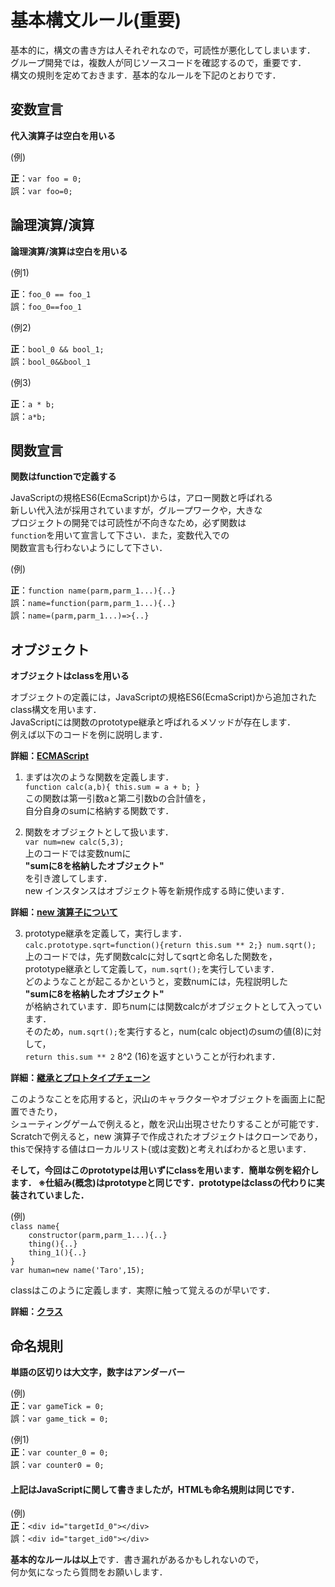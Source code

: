 # 基本構文ルール(重要)  
基本的に，構文の書き方は人それぞれなので，可読性が悪化してしまいます．  
グループ開発では，複数人が同じソースコードを確認するので，重要です．  
構文の規則を定めておきます．基本的なルールを下記のとおりです．  

## 変数宣言  

<b>代入演算子は空白を用いる</b>  

(例)  

<b>正</b>：`var foo = 0;`  
誤：`var foo=0;`  

## 論理演算/演算  
 
<b>論理演算/演算は空白を用いる</b>  

(例1)  

<b>正</b>：`foo_0 == foo_1`  
誤：`foo_0==foo_1`

(例2)  

<b>正</b>：`bool_0 && bool_1;`  
誤：`bool_0&&bool_1`  

(例3)  

<b>正</b>：`a * b;`  
誤：`a*b;`

## 関数宣言  

<b>関数はfunctionで定義する</b>  

JavaScriptの規格ES6(EcmaScript)からは，アロー関数と呼ばれる  
新しい代入法が採用されていますが，グループワークや，大きな  
プロジェクトの開発では可読性が不向きなため，必ず関数は  
`function`を用いて宣言して下さい．また，変数代入での  
関数宣言も行わないようにして下さい．  

(例)

<b>正</b>：`function name(parm,parm_1...){..}`  
誤：`name=function(parm,parm_1...){..}`  
誤：`name=(parm,parm_1...)=>{..}`  

## オブジェクト

<b>オブジェクトはclassを用いる</b>  

オブジェクトの定義には，JavaScriptの規格ES6(EcmaScript)から追加されたclass構文を用います．  
JavaScriptには関数のprototype継承と呼ばれるメソッドが存在します．  
例えば以下のコードを例に説明します．  

<b>詳細：<a href="https://ja.wikipedia.org/wiki/ECMAScript">ECMAScript</a></b>

1. まずは次のような関数を定義します．  
`function calc(a,b){
    this.sum = a + b;
}`  
この関数は第一引数aと第二引数bの合計値を，  
自分自身のsumに格納する関数です．  

2. 関数をオブジェクトとして扱います．  
`var num=new calc(5,3);`  
上のコードでは変数numに  
<b>"sumに8を格納したオブジェクト"</b>  
を引き渡してします．  
new インスタンスはオブジェクト等を新規作成する時に使います．  

<b>詳細：<a href="https://developer.mozilla.org/ja/docs/Web/JavaScript/Reference/Operators/new">new 演算子について</a></b>

3. prototype継承を定義して，実行します．  
`calc.prototype.sqrt=function(){return this.sum ** 2;}
num.sqrt();`  
上のコードでは，先ず関数calcに対してsqrtと命名した関数を，  
prototype継承として定義して，`num.sqrt();`を実行しています．  
どのようなことが起こるかというと，変数numには，先程説明した  
<b>"sumに8を格納したオブジェクト"</b>  
が格納されています．即ちnumには関数calcがオブジェクトとして入っています．  
そのため，`num.sqrt();`を実行すると，num(calc object)のsumの値(8)に対して，  
`return this.sum ** 2` 8^2 (16)を返すということが行われます．  

<b>詳細：<a href="https://developer.mozilla.org/ja/docs/Web/JavaScript/Guide/Inheritance_and_the_prototype_chain">継承とプロトタイプチェーン</a></b>

このようなことを応用すると，沢山のキャラクターやオブジェクトを画面上に配置できたり，  
シューティングゲームで例えると，敵を沢山出現させたりすることが可能です．  
Scratchで例えると，new 演算子で作成されたオブジェクトはクローンであり，  
thisで保持する値はローカルリスト(或は変数)と考えればわかると思います．  

<b>
そして，今回はこのprototypeは用いずにclassを用います．簡単な例を紹介します．  
※仕組み(概念)はprototypeと同じです．prototypeはclassの代わりに実装されていました．  
</b>  

(例)  
`class name{`  
`    constructor(parm,parm_1...){..}`  
`    thing(){..}`  
`    thing_1(){..}`  
`}`  
`var human=new name('Taro',15);`  

classはこのように定義します．実際に触って覚えるのが早いです．  

<b>詳細：<a href="https://developer.mozilla.org/ja/docs/Web/JavaScript/Reference/Classes">クラス</a></b>  

## 命名規則  

<b>単語の区切りは大文字，数字はアンダーバー</b>  

(例)  
<b>正</b>：`var gameTick = 0;`  
誤：`var game_tick = 0;`  

(例1)  
<b>正</b>：`var counter_0 = 0;`  
誤：`var counter0 = 0;`  

#### 上記はJavaScriptに関して書きましたが，HTMLも命名規則は同じです．  

(例)  
<b>正</b>：`<div id="targetId_0"></div>`  
誤：`<div id="target_id0"></div>`  

<b>基本的なルールは以上</b>です．書き漏れがあるかもしれないので，  
何か気になったら質問をお願いします．